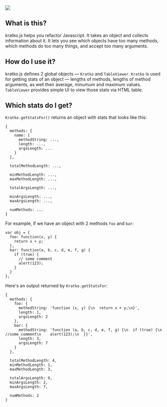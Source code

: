 <img src="http://dl.dropbox.com/u/822184/kratko_screenshot_1.png">

## What is this?

kratko.js helps you refactor Javascript. It takes an object and collects information about it. It lets you see which objects have too many methods, which methods do too many things, and accept too many arguments.

## How do I use it?

kratko.js defines 2 global objects — `Kratko` and `TableViewer`. `Kratko` is used for getting stats of an object — lengths of methods, lengths of method arguments, as well their average, minumum and maximum values. `TableViewer` provides simple UI to view those stats via HTML table.

## Which stats do I get?

`Kratko.getStatsFor()` returns an object with stats that looks like this:

    {
      methods: {
        name: {
          methodString: ...,
          length: ...,
          argsLength: ...
        }
      },
  
      totalMethodLength: ...,
  
      minMethodLength: ...,
      maxMethodLength: ...,
  
      totalArgsLength: ...,
  
      minArgsLength: ...,
      maxArgsLength: ...,
  
      numMethods: ...
    }

For example, if we have an object with 2 methods `foo` and `bar`:

    var obj = {
      foo: function(x, y) {
        return x + y;
      },
      bar: function(a, b, c, d, e, f, g) {
        if (true) {
          // some comment
          alert(123);
        }
      }
    };

Here's an output returned by `Kratko.getStatsFor`:

    {
      methods: {
        foo: {
          methodString: 'function (x, y) {\n  return x + y;\n}',
          length: 1,
          argsLength: 2
        },
        bar: {
          methodString: 'function (a, b, c, d, e, f, g) {\n  if (true) {\n    //some comment\n    alert(123);\n  }}',
          length: 3,
          argsLength: 7
        }
      },
      
      totalMethodLength: 4,
      minMethodLength: 1,
      maxMethodLength: 3,
      
      totalArgsLength: 9,
      minArgsLength: 2,
      maxArgsLength: 7,
      
      numMethods: 2
    }
